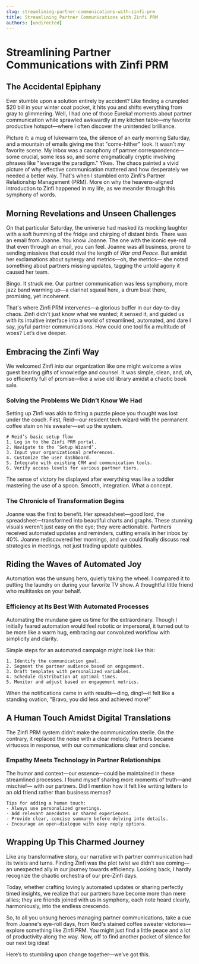 ```yaml
---
slug: streamlining-partner-communications-with-zinfi-prm
title: Streamlining Partner Communications with Zinfi PRM
authors: [undirected]
---
```



# Streamlining Partner Communications with Zinfi PRM

## The Accidental Epiphany

Ever stumble upon a solution entirely by accident? Like finding a crumpled $20 bill in your winter coat pocket, it hits you and shifts everything from gray to glimmering. Well, I had one of those Eureka! moments about partner communication while sprawled awkwardly at my kitchen table—my favorite productive hotspot—where I often discover the unintended brilliance.

Picture it: a mug of lukewarm tea, the silence of an early morning Saturday, and a mountain of emails giving me that "come-hither" look. It wasn't my favorite scene. My inbox was a cacophony of partner correspondence—some crucial, some less so, and some enigmatically cryptic involving phrases like "leverage the paradigm." Yikes. The chaos painted a vivid picture of why effective communication mattered and how desperately we needed a better way. That's when I stumbled onto Zinfi's Partner Relationship Management (PRM). More on why the heavens-aligned introduction to Zinfi happened in my life, as we meander through this symphony of words.

## Morning Revelations and Unseen Challenges

On that particular Saturday, the universe had masked its mocking laughter with a soft humming of the fridge and chirping of distant birds. There was an email from Joanne. You know Joanne. The one with the iconic eye-roll that even through an email, you can feel. Joanne was all business, prone to sending missives that could rival the length of *War and Peace*. But amidst her exclamations about synergy and metrics—oh, the metrics— she noted something about partners missing updates, tagging the untold agony it caused her team.

Bingo. It struck me. Our partner communication was less symphony, more jazz band warming up—a clarinet squeal here, a drum beat there, promising, yet incoherent.

That's where Zinfi PRM intervenes—a glorious buffer in our day-to-day chaos. Zinfi didn't just know what we wanted; it sensed it, and guided us with its intuitive interface into a world of streamlined, automated, and dare I say, joyful partner communications. How could one tool fix a multitude of woes? Let’s dive deeper.

## Embracing the Zinfi Way

We welcomed Zinfi into our organization like one might welcome a wise guest bearing gifts of knowledge and counsel. It was simple, clean, and, oh, so efficiently full of promise—like a wise old library amidst a chaotic book sale.

### Solving the Problems We Didn’t Know We Had

Setting up Zinfi was akin to fitting a puzzle piece you thought was lost under the couch. First, Reid—our resident tech wizard with the permanent coffee stain on his sweater—set up the system. 

```shell
# Reid’s basic setup flow
1. Log in to the Zinfi PRM portal.
2. Navigate to the ‘Setup Wizard’.
3. Input your organizational preferences.
4. Customize the user dashboard.
5. Integrate with existing CRM and communication tools.
6. Verify access levels for various partner tiers.
```

The sense of victory he displayed after everything was like a toddler mastering the use of a spoon. Smooth, integration. What a concept.

### The Chronicle of Transformation Begins

Joanne was the first to benefit. Her spreadsheet—good lord, the spreadsheet—transformed into beautiful charts and graphs. These stunning visuals weren't just easy on the eye; they were actionable. Partners received automated updates and reminders, cutting emails in her inbox by 40%. Joanne rediscovered her mornings, and we could finally discuss real strategies in meetings, not just trading update quibbles.

## Riding the Waves of Automated Joy

Automation was the unsung hero, quietly taking the wheel. I compared it to putting the laundry on during your favorite TV show. A thoughtful little friend who multitasks on your behalf.

### Efficiency at Its Best With Automated Processes

Automating the mundane gave us time for the extraordinary. Though I initially feared automation would feel robotic or impersonal, it turned out to be more like a warm hug, embracing our convoluted workflow with simplicity and clarity.  

Simple steps for an automated campaign might look like this:

```plaintext
1. Identify the communication goal.
2. Segment the partner audience based on engagement.
3. Draft templates with personalized variables.
4. Schedule distribution at optimal times.
5. Monitor and adjust based on engagement metrics.
```

When the notifications came in with results—ding, ding!—it felt like a standing ovation, "Bravo, you did less and achieved more!"

## A Human Touch Amidst Digital Translations

The Zinfi PRM system didn’t make the communication sterile. On the contrary, it replaced the noise with a clear melody. Partners became virtuosos in response, with our communications clear and concise. 

### Empathy Meets Technology in Partner Relationships

The humor and context—our essence—could be maintained in these streamlined processes. I found myself sharing more moments of truth—and mischief— with our partners. Did I mention how it felt like writing letters to an old friend rather than business memos?

```plaintext
Tips for adding a human touch:
- Always use personalized greetings.
- Add relevant anecdotes or shared experiences.
- Provide clear, concise summary before delving into details.
- Encourage an open-dialogue with easy reply options.
```

## Wrapping Up This Charmed Journey

Like any transformative story, our narrative with partner communication had its twists and turns. Finding Zinfi was the plot twist we didn’t see coming—an unexpected ally in our journey towards efficiency. Looking back, I hardly recognize the chaotic orchestra of our pre-Zinfi days.

Today, whether crafting lovingly automated updates or sharing perfectly timed insights, we realize that our partners have become more than mere allies; they are friends joined with us in symphony, each note heard clearly, harmoniously, into the endless crescendo.

So, to all you unsung heroes managing partner communications, take a cue from Joanne's eye-roll days, from Reid's stained coffee sweater victories—explore something like Zinfi PRM. You might just find a little peace and a lot of productivity along the way. Now, off to find another pocket of silence for our next big idea!

Here’s to stumbling upon change together—we’ve got this.